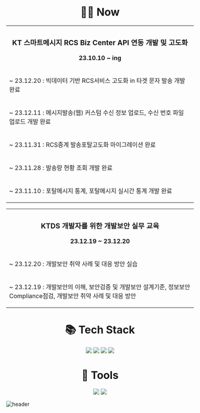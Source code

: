 <div align="center">
    <h1 align="center">🧑‍💻 Now </h1>
   <table>
    <th>
      <h3>KT 스마트메시지 RCS Biz Center API 연동 개발 및 고도화</h3>
      <p>23.10.10 ~ ing </p>
    </th>
     <tr>
      <td><p>  ~ 23.12.20 : 빅데이터 기반 RCS서비스 고도화 in 타겟 문자 발송 개발 완료</p></td>
    </tr>
    <tr>
      <td><p>  ~ 23.12.11 : 메시지발송(웹) 커스텀 수신 정보 업로드, 수신 번호 파일 업로드 개발 완료</p></td>
    </tr>
    <tr>
      <td><p>  ~ 23.11.31 : RCS중계 발송포탈고도화 마이그레이션 완료</p></td>
    </tr>
    <tr>
      <td><p>  ~ 23.11.28 : 발송량 현황 조회 개발 완료</p></td>
    </tr>
    <tr>
      <td><p>  ~ 23.11.10 : 포탈메시지 통계, 포탈메시지 실시간 통계 개발 완료</p></td>
    </tr>
  </table>
  <table>
    <th>
      <h3>KTDS 개발자를 위한 개발보안 실무 교육</h3>
      <p>23.12.19 ~ 23.12.20 </p>
    </th>
    <tr>
      <td><p>  ~ 23.12.20 : 개발보안 취약 사례 및 대응 방안 실습 </p></td>
    </tr>
    <tr>
      <td><p>  ~ 23.12.19 : 개발보안의 이해, 보안검증 및 개발보안 설계기준, 정보보안 Compliance점검, 개발보안 취약 사례 및 대응 방안 </p></td>
    </tr>
  </table>
  <div>
    <h1 align="center">📚 Tech Stack </h1>
<!--     <img src="https://img.shields.io/badge/Java-007396?style=flat-square&logo=Java&logoColor=white"/>
    <img src="https://img.shields.io/badge/Spring-6DB33F?style=flat-square&logo=Spring&logoColor=white">
    <img src="https://img.shields.io/badge/SpringBoot-6DB33F?style=flat-square&logo=SpringBoot&logoColor=white">
    <img src="https://img.shields.io/badge/MySQL-4479A1?style=flat-square&logo=MySQL&logoColor=white"> -->
    <img src="https://img.shields.io/badge/Java-007396?style=for-the-badge&logo=Java&logoColor=white">
    <img src="https://img.shields.io/badge/SpringBoot-6DB33F?style=for-the-badge&logo=SpringBoot&logoColor=white">
    <img src="https://img.shields.io/badge/MySQL-4479A1?style=for-the-badge&logo=MySQL&logoColor=white">
    <img src="https://img.shields.io/badge/vue.js-4FC08D?style=for-the-badge&logo=vue.js&logoColor=white">
  </div>

  <div>
    <h1 align="center">🔧 Tools </h1>
    <img src="https://img.shields.io/badge/jira-0052CC?style=for-the-badge&logo=jirasoftware&logoColor=white">
    <img src="https://img.shields.io/badge/gitlab-FC6D26?style=for-the-badge&logo=gitlab&logoColor=white">
  </div>
  
</div>

![header](https://capsule-render.vercel.app/api?type=waving&color=gradient&height=100&section=footer&fontSize=90)
